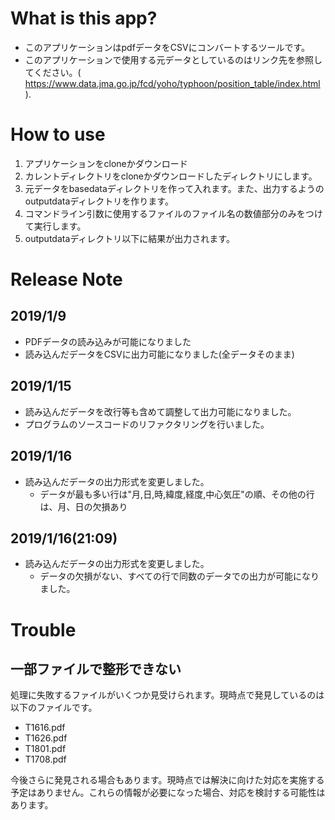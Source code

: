# What is this app?
- このアプリケーションはpdfデータをCSVにコンバートするツールです。
- このアプリケーションで使用する元データとしているのはリンク先を参照してください。( https://www.data.jma.go.jp/fcd/yoho/typhoon/position_table/index.html ).
# How to use
1. アプリケーションをcloneかダウンロード
2. カレントディレクトリをcloneかダウンロードしたディレクトリにします。
3. 元データをbasedataディレクトリを作って入れます。また、出力するようのoutputdataディレクトリを作ります。
4. コマンドライン引数に使用するファイルのファイル名の数値部分のみをつけて実行します。
5. outputdataディレクトリ以下に結果が出力されます。

# Release Note
## 2019/1/9
- PDFデータの読み込みが可能になりました
- 読み込んだデータをCSVに出力可能になりました(全データそのまま)
## 2019/1/15
- 読み込んだデータを改行等も含めて調整して出力可能になりました。
- プログラムのソースコードのリファクタリングを行いました。
## 2019/1/16
- 読み込んだデータの出力形式を変更しました。
  - データが最も多い行は"月,日,時,緯度,経度,中心気圧"の順、その他の行は、月、日の欠損あり
## 2019/1/16(21:09)
- 読み込んだデータの出力形式を変更しました。
  - データの欠損がない、すべての行で同数のデータでの出力が可能になりました。
  
# Trouble
## 一部ファイルで整形できない
処理に失敗するファイルがいくつか見受けられます。現時点で発見しているのは以下のファイルです。
- T1616.pdf
- T1626.pdf
- T1801.pdf
- T1708.pdf

今後さらに発見される場合もあります。現時点では解決に向けた対応を実施する予定はありません。これらの情報が必要になった場合、対応を検討する可能性はあります。
